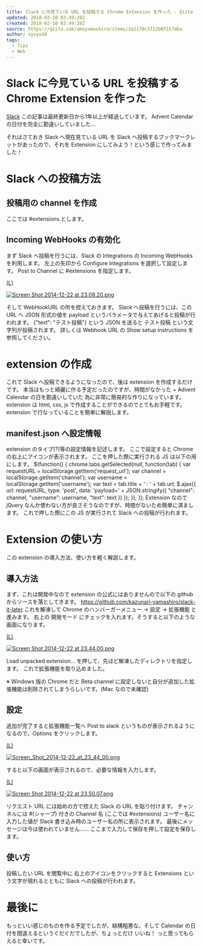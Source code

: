 ```yaml
---
title: Slack に今見ている URL を投稿する Chrome Extension を作った - Qiita
updated: 2018-02-10 03:49:28Z
created: 2018-02-10 03:49:28Z
source: https://qiita.com/ameyamashiro/items/3a2170c3722b0f157d6a
author: xyvyx10
tags:
  - Tips
  - Web
---
```


# Slack に今見ている URL を投稿する Chrome Extension を作った

[Slack](https://qiita.com/tags/Slack)
この記事は最終更新日から1年以上が経過しています。
Advent Calendar の日付を完全に勘違いしていました…

それはさておき Slack へ現在見ている URL を Slack へ投稿するブックマークレットがあったので、それを Extension にしてみよう！という感じで作ってみました！

# Slack への投稿方法

## 投稿用の channel を作成

ここでは #extensions とします。

## Incoming WebHooks の有効化

まず Slack へ投稿を行うには、Slack の Integrations の Incoming WebHooks を利用します。
左上の矢印から Configure Integrations を選択して設定します。
Post to Channel に #extensions を指定します。

[(L)](https://camo.qiitausercontent.com/a9e33ffd1551a9cb6b9f7e235761d617217fe733/68747470733a2f2f71696974612d696d6167652d73746f72652e73332e616d617a6f6e6177732e636f6d2f302f32363230362f62326538356161662d623066332d653234622d653161322d3137336431313731373864622e706e67)

[![Screen Shot 2014-12-22 at 23.09.20.png](../_resources/68747470733a2f2f71696974612d696d6167652d73746f72652e73332e616d617a6f6e6177732e636f6d2f302f32363230362f62326538356161662d623066332d653234622d653161322d3137336431313731373864622e706e67.png)](https://camo.qiitausercontent.com/a9e33ffd1551a9cb6b9f7e235761d617217fe733/68747470733a2f2f71696974612d696d6167652d73746f72652e73332e616d617a6f6e6177732e636f6d2f302f32363230362f62326538356161662d623066332d653234622d653161322d3137336431313731373864622e706e67)

そして WebHookURL の所を控えておきます。
Slack へ投稿を行うには、この URL へ JSON 形式の値を payload というパラメータで与えてあげると投稿が行われます。
{"text": "テスト投稿"} という JSON を送ると テスト投稿 という文字列が投稿されます。
詳しくは Webhook URL の Show setup instructions を参照してください。

# extension の作成

これで Slack へ投稿できるようになったので、後は extension を作成するだけです。
本当はもっと綺麗に作る予定だったのですが、時間がなかった + Advent Calendar の日を勘違いしていた 為に非常に簡易的な作りになっています。
extension は html, css, js で作成することができるのでとてもお手軽です。
extension で行なっていることを簡単に解説します。

## manifest.json へ設定情報

extension のタイプ(?)等の設定情報を記述します。
ここで設定すると Chrome の右上にアイコンが表示されます。
ここを押した際に実行される JS は以下の用にします。
$(function() {
chrome.tabs.getSelected(null, function(tab) {
var requestURL = localStorage.getItem('request_url');
var channel = localStorage.getItem('channel');
var username = localStorage.getItem('username');
var text = tab.title + ' : ' + tab.url;
$.ajax({
url: requestURL,
type: 'post',
data: 'payload=' + JSON.stringify({
"channel": channel,
"username": username,
"text": text
})
});
});
});
Extension なので jQuery なんか使わない方が良さそうなのですが、時間がないため簡単に済まします。
これで押した際にこの JS が実行されて Slack への投稿が行われます。

# Extension の使い方

この extension の導入方法、使い方を軽く解説します。

## 導入方法

まず、これは開発中なので extension の公式にはありませんので以下の github からソースを落としてきます。
https://github.com/kazunari-yamashiro/slack-it-later
これを解凍して Chrome のハンバーガーメニュー -> 設定 -> 拡張機能 と進みます。
右上の 開発モード にチェックを入れます。そうすると以下のような画面になります。

[(L)](https://camo.qiitausercontent.com/e87c08ed456198d3f36ee7290e95b9267fdf0296/68747470733a2f2f71696974612d696d6167652d73746f72652e73332e616d617a6f6e6177732e636f6d2f302f32363230362f36333863616266662d656162332d616562302d643931612d3833643261616531316130332e706e67)

[![Screen Shot 2014-12-22 at 23.44.00.png](../_resources/68747470733a2f2f71696974612d696d6167652d73746f72652e73332e616d617a6f6e6177732e636f6d2f302f32363230362f36333863616266662d656162332d616562302d643931612d3833643261616531316130332e706e67.png)](https://camo.qiitausercontent.com/e87c08ed456198d3f36ee7290e95b9267fdf0296/68747470733a2f2f71696974612d696d6167652d73746f72652e73332e616d617a6f6e6177732e636f6d2f302f32363230362f36333863616266662d656162332d616562302d643931612d3833643261616531316130332e706e67)

Load unpacked extension... を押して、先ほど解凍したディレクトリを指定します。
これで拡張機能を取り込めました。

※ Windows 版の Chrome だと Beta channel に設定しないと自分が追加した拡張機能は削除されてしまうらしいです。(Mac なので未確認)

## 設定

追加が完了すると拡張機能一覧へ Post to slack というものが表示されるようになるので、Options をクリックします。

[(L)](https://camo.qiitausercontent.com/9e52b21dc7741b7c2378018e761fc02a44778d6a/68747470733a2f2f71696974612d696d6167652d73746f72652e73332e616d617a6f6e6177732e636f6d2f302f32363230362f30326438613738662d316165382d343835362d323964642d3838386462316364623464642e706e67)

[![Screen_Shot_2014-12-22_at_23_44_00.png](../_resources/68747470733a2f2f71696974612d696d6167652d73746f72652e73332e616d617a6f6e6177732e636f6d2f302f32363230362f30326438613738662d316165382d343835362d323964642d3838386462316364623464642e706e67.png)](https://camo.qiitausercontent.com/9e52b21dc7741b7c2378018e761fc02a44778d6a/68747470733a2f2f71696974612d696d6167652d73746f72652e73332e616d617a6f6e6177732e636f6d2f302f32363230362f30326438613738662d316165382d343835362d323964642d3838386462316364623464642e706e67)

すると以下の画面が表示されるので、必要な情報を入力します。

[(L)](https://camo.qiitausercontent.com/d0d62331c1e747106fd79a985daba2d1dc7befc7/68747470733a2f2f71696974612d696d6167652d73746f72652e73332e616d617a6f6e6177732e636f6d2f302f32363230362f35633333343632642d633261652d313431302d396363392d3937316565356633636336302e706e67)

[![Screen Shot 2014-12-22 at 23.50.07.png](../_resources/68747470733a2f2f71696974612d696d6167652d73746f72652e73332e616d617a6f6e6177732e636f6d2f302f32363230362f35633333343632642d633261652d313431302d396363392d3937316565356633636336302e706e67.png)](https://camo.qiitausercontent.com/d0d62331c1e747106fd79a985daba2d1dc7befc7/68747470733a2f2f71696974612d696d6167652d73746f72652e73332e616d617a6f6e6177732e636f6d2f302f32363230362f35633333343632642d633261652d313431302d396363392d3937316565356633636336302e706e67)

リクエスト URL には始めの方で控えた Slack の URL を貼り付けます。
チャンネルには #(シャープ) 付きの Channel 名 (ここでは #extensions)
ユーザー名に入力した値が Slack 書き込み時のユーザー名の所に表示されます。
最後にメッセージは今は使われていません……
ここまで入力して保存を押して設定を保存します。

## 使い方

投稿したい URL を閲覧中に 右上のアイコンをクリックすると Extensions という文字が現れるとともに Slack への投稿が行われます。

# 最後に

もっといい感じのものを作る予定でしたが、結構粗悪な、そして Calendar の日付を間違えるというぐだぐだでしたが、ちょっとだけ いいね！ っと思ってもらえると幸いです。